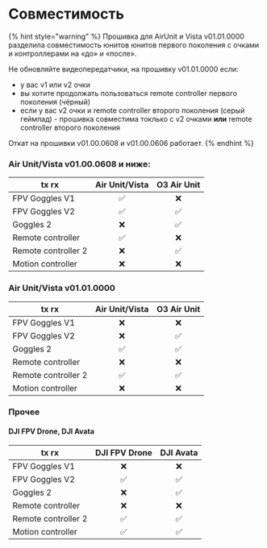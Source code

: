 # Совместимость

{% hint style="warning" %}
Прошивка для AirUnit и Vista v01.01.0000 разделила совместимость юнитов юнитов первого поколения с очками и контроллерами на «до» и «после». &#x20;

Не обновляйте видеопередатчики, на прошивку v01.01.0000 если:

* у вас v1 или v2 очки
* вы хотите продолжать пользоваться remote controller первого поколения (чёрный)
* если у вас v2 очки и remote controller второго поколения (серый геймпад) - прошивка совместима токлько с v2 очками **или** remote controller второго поколения

Откат на прошивки v01.00.0608 и v01.00.0606 работает.
{% endhint %}

### &#x20;Air Unit/Vista v01.00.0608 и ниже:

| tx rx               |  Air Unit/Vista | O3 Air Unit |
| ------------------- | :-------------: | :---------: |
| FPV Goggles V1      |        ✅        |      ❌      |
| FPV Goggles V2      |        ✅        |      ✅      |
| Goggles 2           |        ❌        |      ✅      |
| Remote controller   |        ✅        |      ❌      |
| Remote controller 2 |        ❌        |      ✅      |
| Motion controller   |        ❌        |      ❌      |

### Air Unit/Vista v01.01.0000

| tx rx               |  Air Unit/Vista | O3 Air Unit |
| ------------------- | :-------------: | :---------: |
| FPV Goggles V1      |        ❌        |      ❌      |
| FPV Goggles V2      |        ❌        |      ✅      |
| Goggles 2           |        ✅        |      ✅      |
| Remote controller   |        ❌        |      ❌      |
| Remote controller 2 |        ✅        |      ✅      |
| Motion controller   |        ❌        |      ❌      |

### Прочее

#### DJI FPV Drone, DJI Avata

|  tx rx              | DJI FPV Drone | DJI Avata |
| ------------------- | :-----------: | :-------: |
| FPV Goggles V1      |       ❌       |     ❌     |
| FPV Goggles V2      |       ✅       |     ✅     |
| Goggles 2           |       ❌       |     ✅     |
| Remote controller   |       ❌       |     ❌     |
| Remote controller 2 |       ✅       |     ✅     |
| Motion controller   |       ✅       |     ✅     |

